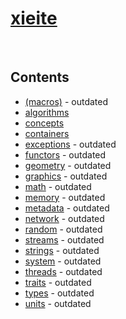 # [xieite](https://github.com/Eczbek/xieite#readme)

&nbsp;

## Contents
- [(macros)](./macros.md) - outdated
- [algorithms](./algorithms.md)
- [concepts](./concepts.md)
- [containers](./containers.md)
- [exceptions](./exceptions.md) - outdated
- [functors](./functors.md) - outdated
- [geometry](./geometry.md) - outdated
- [graphics](./graphics.md) - outdated
- [math](./math.md) - outdated
- [memory](./memory.md) - outdated
- [metadata](./metadata.md) - outdated
- [network](./network.md) - outdated
- [random](./random.md) - outdated
- [streams](./streams.md) - outdated
- [strings](./strings.md) - outdated
- [system](./system.md) - outdated
- [threads](./threads.md) - outdated
- [traits](./traits.md) - outdated
- [types](./types.md) - outdated
- [units](./units.md) - outdated
